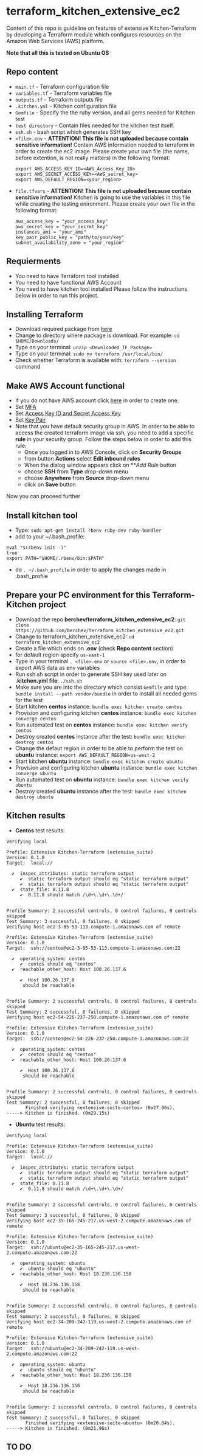 # terraform_kitchen_extensive_ec2
Content of this repo is guideline on features of extensive Kitchen-Terraform by developing a Terraform module which configures resources on the Amazon Web Services (AWS) platform.

**Note that all this is tested on Ubuntu OS**

## Repo content
- `main.tf` - Terraform configuration file
- `variables.tf` - Terraform variables file
- `outputs.tf` - Terraform outputs file 
- `.kitchen.yml` - Kitchen configuration file
- `Gemfile` -  Specify the the ruby version, and all gems needed for Kitchen test
- `test directory` - Contain files needed for the kitchen test itself.
- `ssh.sh` - bash script which generates SSH key 
- `<file>.env` - **ATTENTION! This file is not uploaded because contain sensitive information!** Contain AWS information needed to terraform in order to create the ec2 image. Please create your own file (the name, before extention, is not really matters) in the following format:
  ```
  export AWS_ACCESS_KEY_ID=<AWS_Access_Key_ID>
  export AWS_SECRET_ACCESS_KEY=<AWS_secret_key>
  export AWS_DEFAULT_REGION=<your_region>
  ```
- `file.tfvars` - **ATTENTION! This file is not uploaded because contain sensitive information!** Kitchen is going to use the variables in this file while creating the testing enironment. Please create your own file in the following format:
  ```
  aws_access_key = "your_access_key"
  aws_secret_key = "your_secret_key"
  instances_ami = "your_ami"
  key_pair_public_key = "path/to/your/key"
  subnet_availability_zone = "your_region"

  ```
## Requierments
- You need to have Terraform tool installed
- You need to have functional AWS Account
- You need to have kitchen tool installed
Please follow the instructions below in order to run this project.

## Installing **Terraform**
- Download required package from [here](https://www.terraform.io/downloads.html)
- Change to directory where package is download. For example: `cd $HOME/Downloads/` 
- Type on your terminal: `unzip <Downloaded_TF_Package>`
- Type on your terminal: `sudo mv terraform /usr/local/bin/`
- Check whether Terraform is available with:  `terraform --version` command

## Make **AWS Account** functional
- If you do not have AWS account click [here](https://aws.amazon.com/premiumsupport/knowledge-center/create-and-activate-aws-account/) in order to create one.
- Set [MFA](https://docs.aws.amazon.com/general/latest/gr/aws-sec-cred-types.html#multi-factor-authentication)
- Set [Access Key ID and Secret Access Key ](https://docs.aws.amazon.com/general/latest/gr/aws-sec-cred-types.html#access-keys-and-secret-access-keys)
- Set [Key Pair](https://docs.aws.amazon.com/general/latest/gr/aws-sec-cred-types.html#key-pairs)
- Note that you have default security group in AWS. In order to be able to access the created terraform image via ssh, you need to add a specific **rule** in your security group. Follow the steps below in order to add this rule:
  - Once you logged in to AWS Console, click on **Security Groups**
  - from button **Actions** select **Edit inbound rules**
  - When the dialog window appears click on ***Add Rule* button
  - choose **SSH** from **Type** drop-down menu 
  - choose **Anywhere** from **Source** drop-down menu 
  - click on **Save** button

Now you can proceed further

## Install  **kitchen** tool
- Type: `sudo apt-get install rbenv ruby-dev ruby-bundler`
- add to your ~/.bash_profile: 
```
eval "$(rbenv init -)"
true
export PATH="$HOME/.rbenv/bin:$PATH"
```
- do `. ~/.bash_profile` in order to apply the changes made in .bash_profile 

## Prepare your PC environment for this **Terraform-Kitchen project**
- Download the repo **berchev/terraform_kitchen_extensive_ec2**: `git clone https://github.com/berchev/terraform_kitchen_extensive_ec2.git`
- Change to terraform_kitchen_extensive_ec2: `cd terraform_kitchen_extensive_ec2`
- Create a file which ends on **.env** (check **Repo content** section)
- for default region specify `us-east-1`
- Type in your terminal `. <file>.env` or `source <file>.env`, in order to export AWS data as env variables   
- Run ssh.sh script in order to generate SSH key used later on **.kitchen.yml file**: `./ssh.sh`
-  Make sure you are into the directory which consist `Gemfile` and type: `bundle install --path vendor/bundle` in order to install all needed gems for the test
- Start kitchen **centos** instance: `bundle exec kitchen create centos`
- Provision and configuring kitchen **centos** instance: `bundle exec kitchen converge centos`
- Run automated test on **centos** instance: `bundle exec kitchen verify centos`
- Destroy created **centos** instance after the test: `bundle exec kitchen destroy centos`
- Change the defaut region in order to be able to perform the test on **ubuntu** instance: `export AWS_DEFAULT_REGION=us-west-2` 
- Start kitchen **ubuntu** instance: `bundle exec kitchen create ubuntu`
- Provision and configuring kitchen **ubuntu** instance: `bundle exec kitchen converge ubuntu`
- Run automated test on **ubuntu** instance: `bundle exec kitchen verify ubuntu`
- Destroy created **ubuntu** instance after the test: `bundle exec kitchen destroy ubuntu`

## Kitchen results
- **Centos** test results:
```
Verifying local

Profile: Extensive Kitchen-Terraform (extensive_suite)
Version: 0.1.0
Target:  local://

  ✔  inspec_attributes: static terraform output
     ✔  static terraform output should eq "static terraform output"
     ✔  static terraform output should eq "static terraform output"
  ✔  state_file: 0.11.8
     ✔  0.11.8 should match /\d+\.\d+\.\d+/


Profile Summary: 2 successful controls, 0 control failures, 0 controls skipped
Test Summary: 3 successful, 0 failures, 0 skipped
Verifying host ec2-3-85-53-113.compute-1.amazonaws.com of remote

Profile: Extensive Kitchen-Terraform (extensive_suite)
Version: 0.1.0
Target:  ssh://centos@ec2-3-85-53-113.compute-1.amazonaws.com:22

  ✔  operating_system: centos
     ✔  centos should eq "centos"
  ✔  reachable_other_host: Host 100.26.137.6

     ✔  Host 100.26.137.6
      should be reachable


Profile Summary: 2 successful controls, 0 control failures, 0 controls skipped
Test Summary: 2 successful, 0 failures, 0 skipped
Verifying host ec2-54-226-237-250.compute-1.amazonaws.com of remote

Profile: Extensive Kitchen-Terraform (extensive_suite)
Version: 0.1.0
Target:  ssh://centos@ec2-54-226-237-250.compute-1.amazonaws.com:22

  ✔  operating_system: centos
     ✔  centos should eq "centos"
  ✔  reachable_other_host: Host 100.26.137.6

     ✔  Host 100.26.137.6
      should be reachable


Profile Summary: 2 successful controls, 0 control failures, 0 controls skipped
Test Summary: 2 successful, 0 failures, 0 skipped
       Finished verifying <extensive-suite-centos> (0m27.96s).
-----> Kitchen is finished. (0m29.15s)
```

- **Ubuntu** test results:
```
Verifying local

Profile: Extensive Kitchen-Terraform (extensive_suite)
Version: 0.1.0
Target:  local://

  ✔  inspec_attributes: static terraform output
     ✔  static terraform output should eq "static terraform output"
     ✔  static terraform output should eq "static terraform output"
  ✔  state_file: 0.11.8
     ✔  0.11.8 should match /\d+\.\d+\.\d+/


Profile Summary: 2 successful controls, 0 control failures, 0 controls skipped
Test Summary: 3 successful, 0 failures, 0 skipped
Verifying host ec2-35-165-245-217.us-west-2.compute.amazonaws.com of remote

Profile: Extensive Kitchen-Terraform (extensive_suite)
Version: 0.1.0
Target:  ssh://ubuntu@ec2-35-165-245-217.us-west-2.compute.amazonaws.com:22

  ✔  operating_system: ubuntu
     ✔  ubuntu should eq "ubuntu"
  ✔  reachable_other_host: Host 18.236.136.158

     ✔  Host 18.236.136.158
      should be reachable


Profile Summary: 2 successful controls, 0 control failures, 0 controls skipped
Test Summary: 2 successful, 0 failures, 0 skipped
Verifying host ec2-34-209-242-119.us-west-2.compute.amazonaws.com of remote

Profile: Extensive Kitchen-Terraform (extensive_suite)
Version: 0.1.0
Target:  ssh://ubuntu@ec2-34-209-242-119.us-west-2.compute.amazonaws.com:22

  ✔  operating_system: ubuntu
     ✔  ubuntu should eq "ubuntu"
  ✔  reachable_other_host: Host 18.236.136.158

     ✔  Host 18.236.136.158
      should be reachable


Profile Summary: 2 successful controls, 0 control failures, 0 controls skipped
Test Summary: 2 successful, 0 failures, 0 skipped
       Finished verifying <extensive-suite-ubuntu> (0m20.84s).
-----> Kitchen is finished. (0m21.96s)
```

## TO DO
